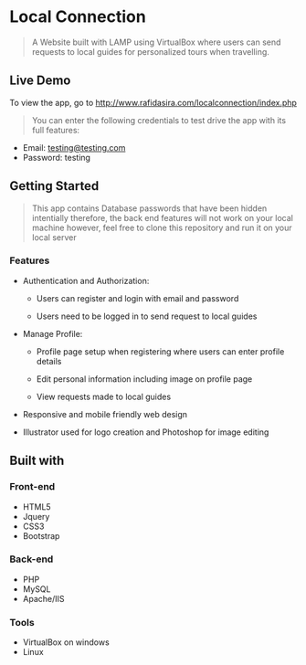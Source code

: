 # Local Connection

> A Website built with LAMP using VirtualBox where users can send requests to local guides for personalized tours when travelling.

## Live Demo

To view the app, go to http://www.rafidasira.com/localconnection/index.php

> You can enter the following credentials to test drive the app with its full features:

* Email: testing@testing.com
* Password: testing

## Getting Started

> This app contains Database passwords that have been hidden intentially therefore, the back end features will not work on your local machine however,
   feel free to clone this repository and run it on your local server
   
### Features

* Authentication and Authorization:
  
  * Users can register and login with  email and password

  * Users need to be logged in to send request to local guides

* Manage Profile:

  * Profile page setup when registering where users can enter profile details
  
  * Edit personal information including image on profile page
  
  * View requests made to local guides

* Responsive and mobile friendly web design 

* Illustrator used for logo creation and Photoshop for image editing


## Built with

### Front-end

* HTML5
* Jquery
* CSS3
* Bootstrap


### Back-end

* PHP
* MySQL
* Apache/IIS

### Tools

* VirtualBox on windows
* Linux
